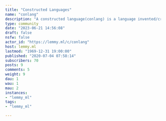 ```yaml
---
title: "Constructed Languages" 
name: "conlang"
description: "A constructed language(conlang) is a language invented/created by an individual or a group instead of developing naturally."
type: community
date: "2023-06-21 14:56:08"
draft: false
nsfw: false
actor_id: "https://lemmy.ml/c/conlang"
host: lemmy.ml
lastmod: "1969-12-31 19:00:00"
published: "2020-07-04 07:58:14"
subscribers: 70
posts: 9
comments: 5
weight: 9
dau: 1
wau: 1
mau: 2
instances:
- "lemmy_ml"
tags: 
- "lemmy_ml"

---
```

